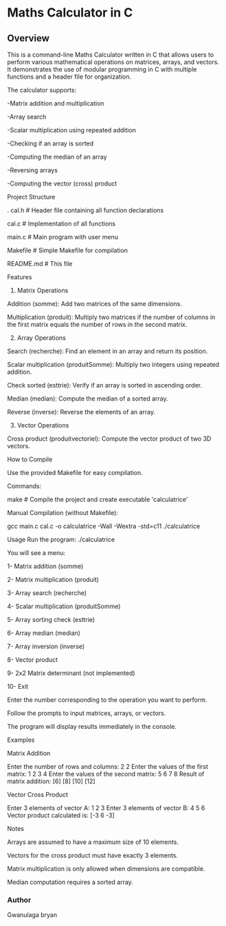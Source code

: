 # Maths Calculator in C
## Overview

This is a command-line Maths Calculator written in C that allows users to perform various mathematical operations on matrices, arrays, and vectors.
It demonstrates the use of modular programming in C with multiple functions and a header file for organization.

The calculator supports:

-Matrix addition and multiplication

-Array search

-Scalar multiplication using repeated addition

-Checking if an array is sorted

-Computing the median of an array

-Reversing arrays

-Computing the vector (cross) product

Project Structure

.
 cal.h          # Header file containing all function declarations

 cal.c          # Implementation of all functions

 main.c         # Main program with user menu

 Makefile       # Simple Makefile for compilation

 README.md      # This file
 

Features
1. Matrix Operations

Addition (somme): Add two matrices of the same dimensions.

Multiplication (produit): Multiply two matrices if the number of columns in the first matrix equals the number of rows in the second matrix.

2. Array Operations

Search (recherche): Find an element in an array and return its position.

Scalar multiplication (produitSomme): Multiply two integers using repeated addition.

Check sorted (esttrie): Verify if an array is sorted in ascending order.

Median (median): Compute the median of a sorted array.

Reverse (inverse): Reverse the elements of an array.

3. Vector Operations

Cross product (produitvectoriel): Compute the vector product of two 3D vectors.

How to Compile

Use the provided Makefile for easy compilation.

Commands:

make        # Compile the project and create executable 'calculatrice'

Manual Compilation (without Makefile):

gcc main.c cal.c -o calculatrice -Wall -Wextra -std=c11
./calculatrice

Usage
Run the program:
./calculatrice

You will see a menu:

1- Matrix addition (somme)

2- Matrix multiplication (produit)

3- Array search (recherche)

4- Scalar multiplication (produitSomme)

5- Array sorting check (esttrie)

6- Array median (median)

7- Array inversion (inverse)

8- Vector product

9- 2x2 Matrix determinant (not implemented)

10- Exit


Enter the number corresponding to the operation you want to perform.

Follow the prompts to input matrices, arrays, or vectors.

The program will display results immediately in the console.

Examples

Matrix Addition

Enter the number of rows and columns: 2 2
Enter the values of the first matrix:
1 2
3 4
Enter the values of the second matrix:
5 6
7 8
Result of matrix addition:
[6]  [8]
[10] [12]


Vector Cross Product

Enter 3 elements of vector A:
1 2 3
Enter 3 elements of vector B:
4 5 6
Vector product calculated is:
[-3 6 -3]

Notes

Arrays are assumed to have a maximum size of 10 elements.

Vectors for the cross product must have exactly 3 elements.

Matrix multiplication is only allowed when dimensions are compatible.

Median computation requires a sorted array.
### Author 
Gwanulaga bryan 